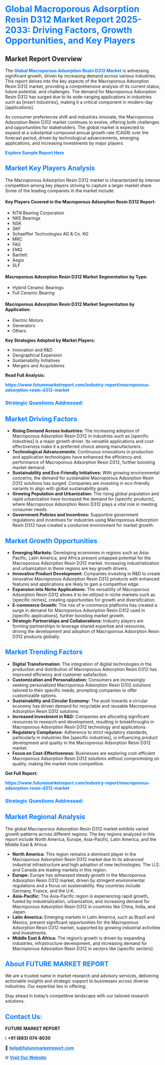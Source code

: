 <h1 style="color: #007BFF;">Global Macroporous Adsorption Resin D312 Market Report 2025-2033: Driving Factors, Growth Opportunities, and Key Players</h1>

<section id="overview">
<h2>Market Report Overview</h2>
<p>The <a href="https://www.futuremarketreport.com/industry-report/macroporous-adsorption-resin-d312-market" style="color: #007BFF; text-decoration: none;"><strong>Global Macroporous Adsorption Resin D312 Market</strong></a> is witnessing significant growth, driven by increasing demand across various industries. This report delves into the key aspects of the Macroporous Adsorption Resin D312 market, providing a comprehensive analysis of its current status, future potential, and challenges. The demand for Macroporous Adsorption Resin D312 has surged due to its wide-ranging applications in industries such as [insert industries], making it a critical component in modern-day [applications].</p>
<p>As consumer preferences shift and industries innovate, the Macroporous Adsorption Resin D312 market continues to evolve, offering both challenges and opportunities for stakeholders. The global market is expected to expand at a substantial compound annual growth rate (CAGR) over the forecast period, driven by technological advancements, emerging applications, and increasing investments by major players.</p>
</section>

<section id="overview">
<p><a href="https://www.futuremarketreport.com/request-sample/reportId=33010" style="color: #007BFF; text-decoration: none;"><strong>Explore Sample Report Here</strong></a></p>
</section>

<section id="key-players">
<h2 style="color: #007BFF;">Market Key Players Analysis</h2>
<p>The Macroporous Adsorption Resin D312 market is characterized by intense competition among key players striving to capture a larger market share. Some of the leading companies in the market include:</p>
<h4>Key Players Covered in the Macroporous Adsorption Resin D312 Report:</h4>
<ul><li>NTN Bearing Corporation</li><li>NKE Bearings</li><li>NSK</li><li>SKF</li><li>Schaeffler Technologies AG &amp; Co. KG</li><li>MRC</li><li>FAG</li><li>EMQ</li><li>Bartlett</li><li>Aegis</li><li>SLF</li></ul>
<h4>Macroporous Adsorption Resin D312 Market Segmentation by Type:</h4>
<ul><li>Hybrid Ceramic Bearings</li><li>Full Ceramic Bearing</li></ul>

<h4>Macroporous Adsorption Resin D312 Market Segmentation by Application:</h4>
<ul><li>Electric Motors</li><li>Generators</li><li>Others</li></ul>
<p><strong>Key Strategies Adopted by Market Players:</strong></p>
<ul>
<li>Innovation and R&D</li>
<li>Geographical Expansion</li>
<li>Sustainability Initiatives</li>
<li>Mergers and Acquisitions</li>
</ul>
</section>

<section>
<p><strong>Read Full Analysis: </strong></p><a href="https://www.futuremarketreport.com/industry-report/macroporous-adsorption-resin-d312-market" style="color: #007BFF; text-decoration: none;"><strong>https://www.futuremarketreport.com/industry-report/macroporous-adsorption-resin-d312-market</strong></a>
<h3 style="color: #007BFF;">Strategic Questions Addressed:</h3>
</section>

<section id="driving-factors">
<h2 style="color: #007BFF;">Market Driving Factors</h2>
<ul>
<li><strong>Rising Demand Across Industries:</strong> The increasing adoption of Macroporous Adsorption Resin D312 in industries such as [specific industries] is a major growth driver. Its versatile applications and cost-effectiveness make it a preferred choice among manufacturers.</li>
<li><strong>Technological Advancements:</strong> Continuous innovations in production and application technologies have enhanced the efficiency and performance of Macroporous Adsorption Resin D312, further boosting market demand.</li>
<li><strong>Sustainability and Eco-Friendly Initiatives:</strong> With growing environmental concerns, the demand for sustainable Macroporous Adsorption Resin D312 solutions has surged. Companies are investing in eco-friendly variants to align with global sustainability goals.</li>
<li><strong>Growing Population and Urbanization:</strong> The rising global population and rapid urbanization have increased the demand for [specific products], where Macroporous Adsorption Resin D312 plays a vital role in meeting consumer needs.</li>
<li><strong>Government Policies and Incentives:</strong> Supportive government regulations and incentives for industries using Macroporous Adsorption Resin D312 have created a conducive environment for market growth.</li>
</ul>
</section>

<section id="growth-opportunities">
<h2 style="color: #007BFF;">Market Growth Opportunities</h2>
<ul>
<li><strong>Emerging Markets:</strong> Developing economies in regions such as Asia-Pacific, Latin America, and Africa present untapped potential for the Macroporous Adsorption Resin D312 market. Increasing industrialization and urbanization in these regions are key growth drivers.</li>
<li><strong>Innovative Product Development:</strong> Companies investing in R&D to create innovative Macroporous Adsorption Resin D312 products with enhanced features and applications are likely to gain a competitive edge.</li>
<li><strong>Expansion into Niche Applications:</strong> The versatility of Macroporous Adsorption Resin D312 allows it to be utilized in niche markets such as [specific niches], creating opportunities for growth and diversification.</li>
<li><strong>E-commerce Growth:</strong> The rise of e-commerce platforms has created a surge in demand for Macroporous Adsorption Resin D312 used in [specific applications], further boosting market growth.</li>
<li><strong>Strategic Partnerships and Collaborations:</strong> Industry players are forming partnerships to leverage shared expertise and resources, driving the development and adoption of Macroporous Adsorption Resin D312 products globally.</li>
</ul>
</section>

<section id="trending-factors">
<h2 style="color: #007BFF;">Market Trending Factors</h2>
<ul>
<li><strong>Digital Transformation:</strong> The integration of digital technologies in the production and distribution of Macroporous Adsorption Resin D312 has improved efficiency and customer satisfaction.</li>
<li><strong>Customization and Personalization:</strong> Consumers are increasingly seeking personalized Macroporous Adsorption Resin D312 solutions tailored to their specific needs, prompting companies to offer customizable options.</li>
<li><strong>Sustainability and Circular Economy:</strong> The push towards a circular economy has driven demand for recyclable and reusable Macroporous Adsorption Resin D312 solutions.</li>
<li><strong>Increased Investment in R&D:</strong> Companies are allocating significant resources to research and development, resulting in breakthroughs in Macroporous Adsorption Resin D312 technology and applications.</li>
<li><strong>Regulatory Compliance:</strong> Adherence to strict regulatory standards, particularly in industries like [specific industries], is influencing product development and quality in the Macroporous Adsorption Resin D312 market.</li>
<li><strong>Focus on Cost-Effectiveness:</strong> Businesses are exploring cost-efficient Macroporous Adsorption Resin D312 solutions without compromising on quality, making the market more competitive.</li>
</ul>
</section>

<section>
<p><strong>Get Full Report: </strong></p><a href="https://www.futuremarketreport.com/industry-report/macroporous-adsorption-resin-d312-market" style="color: #007BFF; text-decoration: none;"><strong>https://www.futuremarketreport.com/industry-report/macroporous-adsorption-resin-d312-market</strong></a>
<h3 style="color: #007BFF;">Strategic Questions Addressed:</h3>
</section>


<section id="regional-analysis">
<h2 style="color: #007BFF;">Market Regional Analysis</h2>
<p>The global Macroporous Adsorption Resin D312 market exhibits varied growth patterns across different regions. The key regions analyzed in this report include North America, Europe, Asia-Pacific, Latin America, and the Middle East & Africa:</p>
<ul>
<li><strong>North America:</strong> This region remains a dominant player in the Macroporous Adsorption Resin D312 market due to its advanced industrial infrastructure and high adoption of new technologies. The U.S. and Canada are leading markets in this region.</li>
<li><strong>Europe:</strong> Europe has witnessed steady growth in the Macroporous Adsorption Resin D312 market, driven by stringent environmental regulations and a focus on sustainability. Key countries include Germany, France, and the U.K.</li>
<li><strong>Asia-Pacific:</strong> The Asia-Pacific region is experiencing rapid growth, fueled by industrialization, urbanization, and increasing demand for Macroporous Adsorption Resin D312 in countries like China, India, and Japan.</li>
<li><strong>Latin America:</strong> Emerging markets in Latin America, such as Brazil and Mexico, present significant opportunities for the Macroporous Adsorption Resin D312 market, supported by growing industrial activities and investments.</li>
<li><strong>Middle East & Africa:</strong> The region’s growth is driven by expanding industries, infrastructure development, and increasing demand for Macroporous Adsorption Resin D312 in sectors like [specific sectors].</li>
</ul>
</section>

<footer>
<h2 style="color: #007BFF;">About FUTURE MARKET REPORT</h2>
<p>We are a trusted name in market research and advisory services, delivering actionable insights and strategic support to businesses across diverse industries. Our expertise lies in offering:</p>

<p>Stay ahead in today’s competitive landscape with our tailored research solutions.</p>

<h2 style="color: #007BFF;">Contact Us:</h2>
<p><strong>FUTURE MARKET REPORT</strong></p>
<p>📞 <strong>+91 (883) 074-8030</strong></p>
<p>📧 <strong><a href="mailto:help@futuremarketreport.com" style="color: #007BFF;">help@futuremarketreport.com</a></strong></p>
<p>🌐 <strong><a href="https://www.futuremarketreport.com/" style="color: #007BFF;">Visit Our Website</a></strong></p>
</footer>